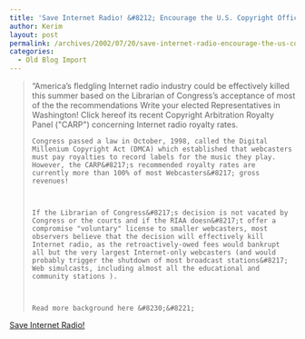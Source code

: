```yaml
---
title: 'Save Internet Radio! &#8212; Encourage the U.S. Copyright Office to reject the CARP recommendations'
author: Kerim
layout: post
permalink: /archives/2002/07/20/save-internet-radio-encourage-the-us-copyright-office-to-reject-the-carp-recommendations/
categories:
  - Old Blog Import
---
```


>   &#8220;America&#8217;s fledgling Internet radio industry could be effectively killed this summer based on the Librarian of Congress&#8217;s acceptance of most of the the recommendations Write your elected Representatives in Washington! Click hereof its recent Copyright Arbitration Royalty Panel ("CARP") concerning Internet radio royalty rates. 
>   
>   
>     Congress passed a law in October, 1998, called the Digital Millenium Copyright Act (DMCA) which established that webcasters must pay royalties to record labels for the music they play. However, the CARP&#8217;s recommended royalty rates are currently more than 100% of most Webcasters&#8217; gross revenues!
>   
>   
>   
>     If the Librarian of Congress&#8217;s decision is not vacated by Congress or the courts and if the RIAA doesn&#8217;t offer a compromise "voluntary" license to smaller webcasters, most observers believe that the decision will effectively kill Internet radio, as the retroactively-owed fees would bankrupt all but the very largest Internet-only webcasters (and would probably trigger the shutdown of most broadcast stations&#8217; Web simulcasts, including almost all the educational and community stations ).
>   
>   
>   
>     Read more background here &#8230;&#8221;
>   


<a href="http://saveinternetradio.org/" onclick="_gaq.push(['_trackEvent', 'outbound-article', 'http://saveinternetradio.org/', 'Save Internet Radio!']);" >Save Internet Radio!</a>

